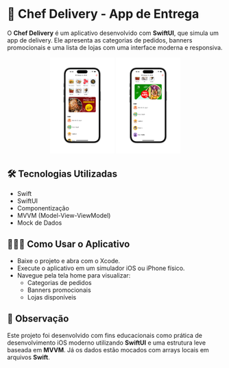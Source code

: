 # 📱 Chef Delivery - App de Entrega

O **Chef Delivery** é um aplicativo desenvolvido com **SwiftUI**, que simula um app de delivery. Ele apresenta as categorias de pedidos, banners promocionais e uma lista de lojas com uma interface moderna e responsiva.

<p align="center">
  <img src="Assets/Tela_Home.png" width="150"/>
  <img src="Assets/Tela_Home_Rolagem.png" width="150"/>
</p>

## 🛠 Tecnologias Utilizadas

- Swift  
- SwiftUI  
- Componentização
- MVVM (Model-View-ViewModel) 
- Mock de Dados

## 👨🏻‍💻 Como Usar o Aplicativo

- Baixe o projeto e abra com o Xcode.
- Execute o aplicativo em um simulador iOS ou iPhone físico.
- Navegue pela tela home para visualizar:
  - Categorias de pedidos
  - Banners promocionais
  - Lojas disponíveis

## 📌 Observação

Este projeto foi desenvolvido com fins educacionais como prática de desenvolvimento iOS moderno utilizando **SwiftUI** e uma estrutura leve baseada em **MVVM**. Já os dados estão mocados com arrays locais em arquivos **Swift**.
